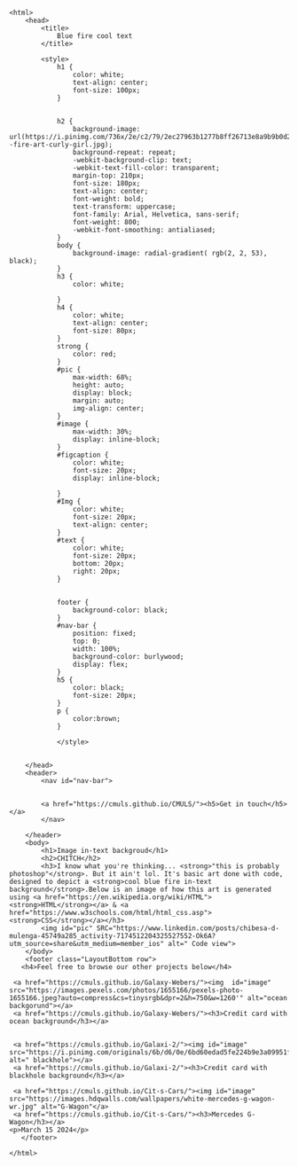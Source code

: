 <!DOCTYPE html> 
    <html>
        <head>
            <title>
                Blue fire cool text 
            </title>
            
            <style>
                h1 {
                    color: white;
                    text-align: center;
                    font-size: 100px;
                }


                h2 {
                    background-image: url(https://i.pinimg.com/736x/2e/c2/79/2ec27963b1277b8ff26713e8a9b9b0d2--fire-art-curly-girl.jpg);
                    background-repeat: repeat;
                    -webkit-background-clip: text;
                    -webkit-text-fill-color: transparent;
                    margin-top: 210px;
                    font-size: 180px;
                    text-align: center;
                    font-weight: bold;
                    text-transform: uppercase;
                    font-family: Arial, Helvetica, sans-serif;
                    font-weight: 800;
                    -webkit-font-smoothing: antialiased;
                } 
                body {
                    background-image: radial-gradient( rgb(2, 2, 53), black);
                }
                h3 {
                    color: white;
                    
                }
                h4 {
                    color: white;
                    text-align: center;
                    font-size: 80px;
                }
                strong {
                    color: red;
                } 
                #pic {
                    max-width: 68%;
                    height: auto;
                    display: block;
                    margin: auto;
                    img-align: center;
                } 
                #image {
                    max-width: 30%;
                    display: inline-block;
                } 
                #figcaption {
                    color: white;
                    font-size: 20px;
                    display: inline-block;
                
                } 
                #Img {
                    color: white;
                    font-size: 20px;
                    text-align: center;
                }
                #text {
                    color: white;
                    font-size: 20px;
                    bottom: 20px;
                    right: 20px;
                }
                
                  
                footer {
                    background-color: black;
                }
                #nav-bar {
                    position: fixed;
                    top: 0;
                    width: 100%;
                    background-color: burlywood;
                    display: flex;
                }
                h5 {
                    color: black;
                    font-size: 20px;
                } 
                p {
                    color:brown;
                }
                
                </style>


        </head>
        <header>
            <nav id="nav-bar">

            
            <a href="https://cmuls.github.io/CMULS/"><h5>Get in touch</h5></a>                                                     
            </nav>

        </header>
        <body>
            <h1>Image in-text backgroud</h1>
            <h2>CHITCH</h2>
            <h3>I know what you're thinking... <strong>"this is probably photoshop"</strong>. But it ain't lol. It's basic art done with code, designed to depict a <strong>cool blue fire in-text background</strong>.Below is an image of how this art is generated using <a href="https://en.wikipedia.org/wiki/HTML"><strong>HTML</strong></a> & <a href="https://www.w3schools.com/html/html_css.asp"><strong>CSS</strong></a></h3>
            <img id="pic" SRC="https://www.linkedin.com/posts/chibesa-d-mulenga-45749a285_activity-7174512204325527552-Ok6A?utm_source=share&utm_medium=member_ios" alt=" Code view">
        </body>
        <footer class="LayoutBottom row">
       <h4>Feel free to browse our other projects below</h4>
     
     <a href="https://cmuls.github.io/Galaxy-Webers/"><img  id="image" src="https://images.pexels.com/photos/1655166/pexels-photo-1655166.jpeg?auto=compress&cs=tinysrgb&dpr=2&h=750&w=1260'" alt="ocean backgorund"></a>
     <a href="https://cmuls.github.io/Galaxy-Webers/"><h3>Credit card with ocean background</h3></a>
     
     
     <a href="https://cmuls.github.io/Galaxi-2/"><img id="image" src="https://i.pinimg.com/originals/6b/d6/0e/6bd60edad5fe224b9e3a09951f6bf895.jpg" alt=" blackhole"></a>
     <a href="https://cmuls.github.io/Galaxi-2/"><h3>Credit card with blackhole background</h3></a>        
           
     <a href="https://cmuls.github.io/Cit-s-Cars/"><img id="image" src="https://images.hdqwalls.com/wallpapers/white-mercedes-g-wagon-wr.jpg" alt="G-Wagon"</a>                                                                                                                                                                                                                                                                                                                                      
     <a href="https://cmuls.github.io/Cit-s-Cars/"><h3>Mercedes G-Wagon</h3></a>  
    <p>March 15 2024</p>
       </footer>
        
    </html>
